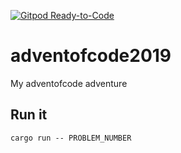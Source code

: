 [![Gitpod Ready-to-Code](https://img.shields.io/badge/Gitpod-Ready--to--Code-blue?logo=gitpod)](https://gitpod.io/#https://github.com/mbergenlid/adventofcode2019) 

# adventofcode2019

My adventofcode adventure

## Run it

```
cargo run -- PROBLEM_NUMBER
```
